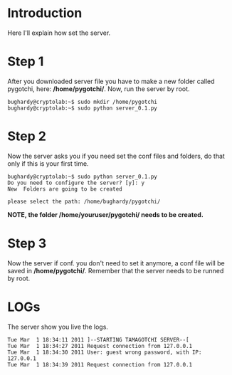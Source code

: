 # Introduction #

Here I'll explain how set the server.


# Step 1 #

After you downloaded server file you have to make a new folder called pygotchi, here: **/home/pygotchi/**. Now, run the server by root.
```
bughardy@cryptolab:~$ sudo mkdir /home/pygotchi
bughardy@cryptolab:~$ sudo python server_0.1.py
```

# Step 2 #

Now the server asks you if you need set the conf files and folders, do that only if this is your first time.
```
bughardy@cryptolab:~$ sudo python server_0.1.py 
Do you need to configure the server? [y]: y
New  Folders are going to be created

please select the path: /home/bughardy/pygotchi/
```
**NOTE, the folder /home/youruser/pygotchi/ needs to be created.**

# Step 3 #

Now the server if conf. you don't need to set it anymore, a conf file will be saved in **/home/pygotchi/**.
Remember that the server needs to be runned by root.

# LOGs #

The server show you live the logs.
```
Tue Mar  1 18:34:11 2011 ]--STARTING TAMAGOTCHI SERVER--[
Tue Mar  1 18:34:27 2011 Request connection from 127.0.0.1
Tue Mar  1 18:34:30 2011 User: guest wrong password, with IP: 127.0.0.1
Tue Mar  1 18:34:39 2011 Request connection from 127.0.0.1
```